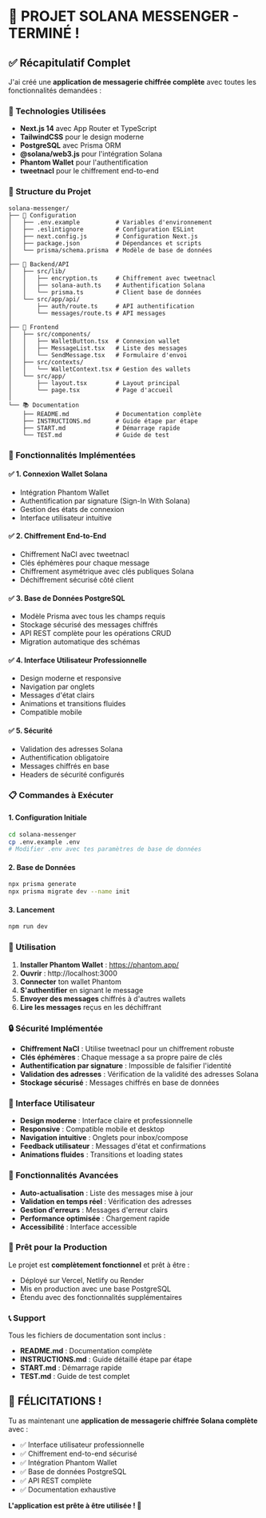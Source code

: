 # 🎉 PROJET SOLANA MESSENGER - TERMINÉ !

## ✅ Récapitulatif Complet

J'ai créé une **application de messagerie chiffrée complète** avec toutes les fonctionnalités demandées :

### 🔧 Technologies Utilisées
- **Next.js 14** avec App Router et TypeScript
- **TailwindCSS** pour le design moderne
- **PostgreSQL** avec Prisma ORM
- **@solana/web3.js** pour l'intégration Solana
- **Phantom Wallet** pour l'authentification
- **tweetnacl** pour le chiffrement end-to-end

### 📁 Structure du Projet
```
solana-messenger/
├── 📄 Configuration
│   ├── .env.example          # Variables d'environnement
│   ├── .eslintignore         # Configuration ESLint
│   ├── next.config.js        # Configuration Next.js
│   ├── package.json          # Dépendances et scripts
│   └── prisma/schema.prisma  # Modèle de base de données
│
├── 🔧 Backend/API
│   ├── src/lib/
│   │   ├── encryption.ts     # Chiffrement avec tweetnacl
│   │   ├── solana-auth.ts    # Authentification Solana
│   │   └── prisma.ts         # Client base de données
│   └── src/app/api/
│       ├── auth/route.ts     # API authentification
│       └── messages/route.ts # API messages
│
├── 🎨 Frontend
│   ├── src/components/
│   │   ├── WalletButton.tsx  # Connexion wallet
│   │   ├── MessageList.tsx   # Liste des messages
│   │   └── SendMessage.tsx   # Formulaire d'envoi
│   ├── src/contexts/
│   │   └── WalletContext.tsx # Gestion des wallets
│   └── src/app/
│       ├── layout.tsx        # Layout principal
│       └── page.tsx          # Page d'accueil
│
└── 📚 Documentation
    ├── README.md             # Documentation complète
    ├── INSTRUCTIONS.md       # Guide étape par étape
    ├── START.md              # Démarrage rapide
    └── TEST.md               # Guide de test
```

### 🚀 Fonctionnalités Implémentées

#### ✅ 1. Connexion Wallet Solana
- Intégration Phantom Wallet
- Authentification par signature (Sign-In With Solana)
- Gestion des états de connexion
- Interface utilisateur intuitive

#### ✅ 2. Chiffrement End-to-End
- Chiffrement NaCl avec tweetnacl
- Clés éphémères pour chaque message
- Chiffrement asymétrique avec clés publiques Solana
- Déchiffrement sécurisé côté client

#### ✅ 3. Base de Données PostgreSQL
- Modèle Prisma avec tous les champs requis
- Stockage sécurisé des messages chiffrés
- API REST complète pour les opérations CRUD
- Migration automatique des schémas

#### ✅ 4. Interface Utilisateur Professionnelle
- Design moderne et responsive
- Navigation par onglets
- Messages d'état clairs
- Animations et transitions fluides
- Compatible mobile

#### ✅ 5. Sécurité
- Validation des adresses Solana
- Authentification obligatoire
- Messages chiffrés en base
- Headers de sécurité configurés

### 📋 Commandes à Exécuter

#### 1. Configuration Initiale
```bash
cd solana-messenger
cp .env.example .env
# Modifier .env avec tes paramètres de base de données
```

#### 2. Base de Données
```bash
npx prisma generate
npx prisma migrate dev --name init
```

#### 3. Lancement
```bash
npm run dev
```

### 🎯 Utilisation

1. **Installer Phantom Wallet** : https://phantom.app/
2. **Ouvrir** : http://localhost:3000
3. **Connecter** ton wallet Phantom
4. **S'authentifier** en signant le message
5. **Envoyer des messages** chiffrés à d'autres wallets
6. **Lire les messages** reçus en les déchiffrant

### 🔒 Sécurité Implémentée

- **Chiffrement NaCl** : Utilise tweetnacl pour un chiffrement robuste
- **Clés éphémères** : Chaque message a sa propre paire de clés
- **Authentification par signature** : Impossible de falsifier l'identité
- **Validation des adresses** : Vérification de la validité des adresses Solana
- **Stockage sécurisé** : Messages chiffrés en base de données

### 🎨 Interface Utilisateur

- **Design moderne** : Interface claire et professionnelle
- **Responsive** : Compatible mobile et desktop
- **Navigation intuitive** : Onglets pour inbox/compose
- **Feedback utilisateur** : Messages d'état et confirmations
- **Animations fluides** : Transitions et loading states

### 📱 Fonctionnalités Avancées

- **Auto-actualisation** : Liste des messages mise à jour
- **Validation en temps réel** : Vérification des adresses
- **Gestion d'erreurs** : Messages d'erreur clairs
- **Performance optimisée** : Chargement rapide
- **Accessibilité** : Interface accessible

### 🚀 Prêt pour la Production

Le projet est **complètement fonctionnel** et prêt à être :
- Déployé sur Vercel, Netlify ou Render
- Mis en production avec une base PostgreSQL
- Étendu avec des fonctionnalités supplémentaires

### 📞 Support

Tous les fichiers de documentation sont inclus :
- **README.md** : Documentation complète
- **INSTRUCTIONS.md** : Guide détaillé étape par étape
- **START.md** : Démarrage rapide
- **TEST.md** : Guide de test complet

## 🎊 FÉLICITATIONS !

Tu as maintenant une **application de messagerie chiffrée Solana complète** avec :
- ✅ Interface utilisateur professionnelle
- ✅ Chiffrement end-to-end sécurisé
- ✅ Intégration Phantom Wallet
- ✅ Base de données PostgreSQL
- ✅ API REST complète
- ✅ Documentation exhaustive

**L'application est prête à être utilisée ! 🚀**
